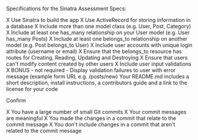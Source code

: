 Specifications for the Sinatra Assessment
Specs:

 X Use Sinatra to build the app
 X Use ActiveRecord for storing information in a database
 X Include more than one model class (e.g. User, Post, Category)
 X Include at least one has_many relationship on your User model (e.g. User has_many Posts)
 X Include at least one belongs_to relationship on another model (e.g. Post belongs_to User)
 X Include user accounts with unique login attribute (username or email)
 X Ensure that the belongs_to resource has routes for Creating, Reading, Updating and Destroying
 X Ensure that users can't modify content created by other users
 X Include user input validations
 X BONUS - not required - Display validation failures to user with error message (example form URL e.g. /posts/new)
    Your README.md includes a short description, install instructions, a contributors guide and a link to the license for your code

Confirm

 X You have a large number of small Git commits
 X Your commit messages are meaningful
 X You made the changes in a commit that relate to the commit message
 X You don't include changes in a commit that aren't related to the commit message